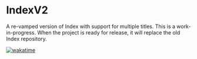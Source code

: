 # IndexV2
A re-vamped version of Index with support for multiple titles.
This is a work-in-progress.
When the project is ready for release, it will replace the old Index repository.

[![wakatime](https://wakatime.com/badge/user/4714dfb2-8cec-49d8-86ea-81943b72cdcd/project/141a55fa-5298-4a9c-ac5e-1005d06dc2f7.svg)](https://wakatime.com/badge/user/4714dfb2-8cec-49d8-86ea-81943b72cdcd/project/141a55fa-5298-4a9c-ac5e-1005d06dc2f7)
